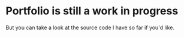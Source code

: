 # Portfolio is still a work in progress

But you can take a look at the source code I have so far if you'd like.
